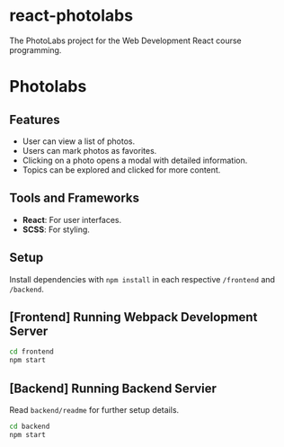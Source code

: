 # react-photolabs
The PhotoLabs project for the Web Development React course programming.

# Photolabs

## Features

- User can view a list of photos.
- Users can mark photos as favorites.
- Clicking on a photo opens a modal with detailed information.
- Topics can be explored and clicked for more content.

## Tools and Frameworks
- **React**: For user interfaces.
- **SCSS**: For styling.

## Setup

Install dependencies with `npm install` in each respective `/frontend` and `/backend`.

## [Frontend] Running Webpack Development Server

```sh
cd frontend
npm start
```

## [Backend] Running Backend Servier

Read `backend/readme` for further setup details.

```sh
cd backend
npm start
```
